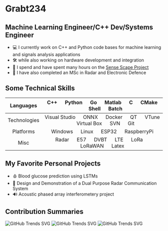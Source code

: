 # Grabt234 

## Machine Learning Engineer/C++ Dev/Systems Engineer

- 💻 I currently work on C++ and Python code bases for machine learning and signals analysis applications
- 🛠 while also working on hardware development and integration
- 🎤 I spend and have spent many hours on the [Sense Scape Project](https://github.com/Sense-Scape)
- 📡 I have also completed an MSc in Radar and Electronic Defence

## Some Technical Skills

| Languages | C++ &emsp; Python &emsp; Go  &emsp; Matlab &emsp; C &emsp; CMake  &emsp; Shell &emsp; Batch |
| :---:   | :---: |
| Technologies |  Visual Studio &emsp; ONNX &emsp; Docker &emsp; QT &emsp; VTune &emsp; Virtual Box &emsp; SVN &emsp; Git |
| Platforms   | Windows &emsp; Linux &emsp; ESP32 &emsp; RaspberryPi|
|  Misc  | Radar &emsp; E57 &emsp; DVBT &emsp; LTE &emsp; LoRa &emsp; LoRaWAN &emsp; Latex |

## My Favorite Personal Projects

- 🩸 Blood glucose prediction using LSTMs
- 📱 Design and Demonstration of a Dual Purpose Radar Communication System
- 🔊 Acoustic phased array interferometery project

## Contribution Summaries
![GitHub Trends SVG](https://api.githubtrends.io/user/svg/Grabt234/langs?time_range=one_month&include_private=True&loc_metric=changed&theme=synthwaves)  ![GitHub Trends SVG](https://api.githubtrends.io/user/svg/Grabt234/langs?time_range=one_year&use_percent=True&include_private=True&group=private&loc_metric=changed&theme=synthwaves)                            ![GitHub Trends SVG](https://api.githubtrends.io/user/svg/Grabt234/repos?time_range=one_year&include_private=True&group=private&loc_metric=changed&theme=synthwaves)
